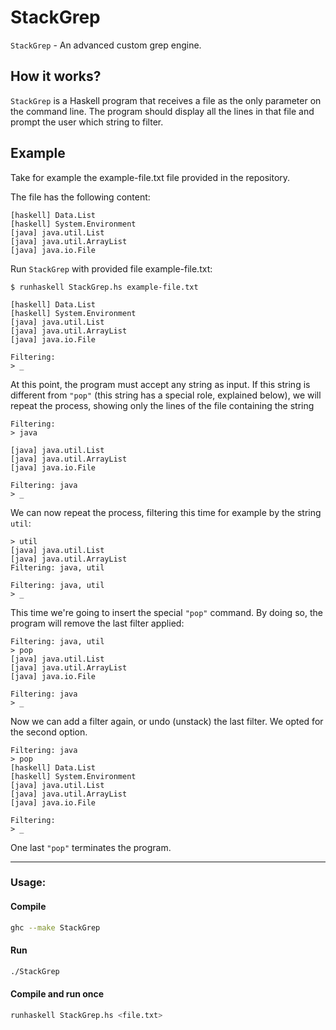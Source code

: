 # StackGrep

`StackGrep` - An advanced custom grep engine.

## How it works?

`StackGrep` is a Haskell program that receives a file
as the only parameter on the command line. The program should
display all the lines in that file and prompt the user which string to filter.


## Example

Take for example the example-file.txt file provided in the repository. 

The file has the following content:
```
[haskell] Data.List
[haskell] System.Environment
[java] java.util.List
[java] java.util.ArrayList
[java] java.io.File
```

Run `StackGrep` with provided file example-file.txt:
```
$ runhaskell StackGrep.hs example-file.txt

[haskell] Data.List
[haskell] System.Environment
[java] java.util.List
[java] java.util.ArrayList
[java] java.io.File

Filtering:
> _
```

At this point, the program must accept any string as input. 
If this string is different from `"pop"` (this string has a special role,
explained below), we will repeat the process, showing only the lines of the
file containing the string
```
Filtering:
> java

[java] java.util.List
[java] java.util.ArrayList
[java] java.io.File

Filtering: java
> _
```

We can now repeat the process, filtering this time for example by the string `util`:
```
> util
[java] java.util.List
[java] java.util.ArrayList
Filtering: java, util

Filtering: java, util
> _
```

This time we're going to insert the special `"pop"` command. By doing so, the program
will remove the last filter applied:
```
Filtering: java, util
> pop
[java] java.util.List
[java] java.util.ArrayList
[java] java.io.File

Filtering: java
> _
```

Now we can add a filter again, or undo (unstack) the last filter. 
We opted for the second option.
```
Filtering: java
> pop
[haskell] Data.List
[haskell] System.Environment
[java] java.util.List
[java] java.util.ArrayList
[java] java.io.File

Filtering:
> _
```

One last `"pop"` terminates the program.

---


### Usage:

#### Compile
```bash
ghc --make StackGrep
```
#### Run
```bash
./StackGrep
```
#### Compile and run once
```bash
runhaskell StackGrep.hs <file.txt>
```

